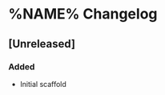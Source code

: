 <!-- Keep a Changelog guide -> https://keepachangelog.com -->

# %NAME% Changelog

## [Unreleased]
### Added
- Initial scaffold
